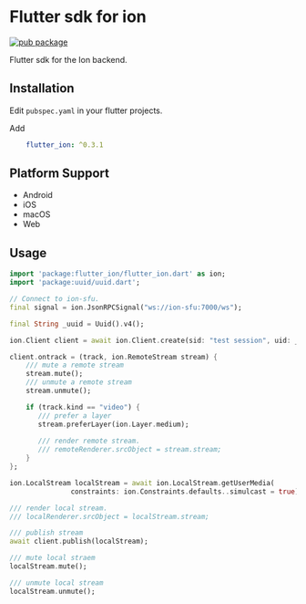 # Flutter sdk for ion

[![pub package](https://img.shields.io/pub/v/flutter_ion.svg)](https://pub.dartlang.org/packages/flutter_ion) 

Flutter sdk for the Ion backend.

## Installation

Edit `pubspec.yaml` in your flutter projects.

Add

```yml
    flutter_ion: ^0.3.1
```

## Platform Support

* Android
* iOS
* macOS
* Web

## Usage

```dart
import 'package:flutter_ion/flutter_ion.dart' as ion;
import 'package:uuid/uuid.dart';

// Connect to ion-sfu.
final signal = ion.JsonRPCSignal("ws://ion-sfu:7000/ws");

final String _uuid = Uuid().v4();

ion.Client client = await ion.Client.create(sid: "test session", uid: _uuid, signal: signal);

client.ontrack = (track, ion.RemoteStream stream) {
    /// mute a remote stream
    stream.mute();
    /// unmute a remote stream
    stream.unmute();

    if (track.kind == "video") {
       /// prefer a layer
       stream.preferLayer(ion.Layer.medium);
       
       /// render remote stream.
       /// remoteRenderer.srcObject = stream.stream;
    }
};

ion.LocalStream localStream = await ion.LocalStream.getUserMedia(
               constraints: ion.Constraints.defaults..simulcast = true);

/// render local stream.
/// localRenderer.srcObject = localStream.stream;

/// publish stream
await client.publish(localStream);

/// mute local straem
localStream.mute();

/// unmute local stream
localStream.unmute();

```
